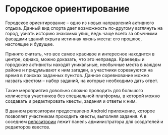 # Городское ориентирование
Городское ориентирование – одно из новых направлений активного отдыха. Данный вид спорта дает возможность по-другому взглянуть на город, узнать историю знакомых улиц, ведь чаще всего за обычными фасадами зданий скрыта истинная жизнь места: его прошлое, настоящее и будущее.

Принято считать, что все самое красивое и интересное находится в центре, однако, можно доказать, что это неправда. Краеведы и городские активисты находят уникальные, необычные места в каждом районе и придумывают к ним загадки, а участники соревнуются на время в поисках заданных пунктов. Данное соревнование можно назвать квестом – набор заданий, на которые необходимо дать ответ.

Такие мероприятия довольно сложно проводить для большого количества участников без специальной платформы, в которой можно создавать и редактировать квесты, задания и ответы к ним.

В данном репозитории предоставлено Android приложение, которое позволяет участникам проходить квесты, выполняя задания. А в соседнем [репозитории](https://github.com/SprutSDM/cityOrientWeb) лежит панель администратора для создателей и редакторов квестов.
